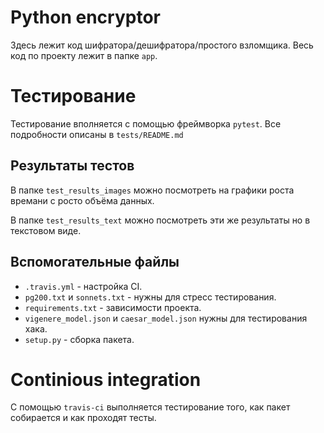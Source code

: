 # Python encryptor
Здесь лежит код шифратора/дешифратора/простого взломщика. Весь код по 
проекту лежит в папке `app`.
# Тестирование
Тестирование вполняется с помощью фреймворка `pytest`. 
Все подробности описаны в `tests/README.md`
## Результаты тестов
В папке `test_results_images` можно посмотреть на графики роста времани
с росто объёма данных.

В папке `test_results_text` можно посмотреть эти же результаты но в текстовом
виде.
## Вспомогательные файлы
* `.travis.yml` - настройка CI.
* `pg200.txt` и `sonnets.txt` - нужны для стресс тестирования.
* `requirements.txt` - зависимости проекта.
* `vigenere_model.json` и `caesar_model.json` нужны для тестирования хака.
* `setup.py` - сборка пакета.
# Continious integration
С помощью `travis-ci` выполняется тестирование того, как пакет собирается
и как проходят тесты.